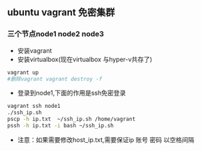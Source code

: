 ## ubuntu vagrant 免密集群

### 三个节点node1 node2 node3

- 安装vagrant
- 安装virtualbox(现在virtualbox 与hyper-v共存了) 

```bash
vagrant up 
#删除vagrant vagrant destroy -f
```

- 登录到node1,下面的作用是ssh免密登录

```bash
vagrant ssh node1
./ssh_ip.sh
pscp -h ip.txt  ~/ssh_ip.sh /home/vagrant 
pssh -h ip.txt -i bash ~/ssh_ip.sh
```

- 注意：如果需要修改host_ip.txt,需要保证ip 账号 密码 以空格间隔
 




